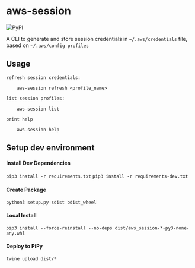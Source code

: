 # aws-session

![PyPI](https://img.shields.io/pypi/v/aws-session)

A CLI to generate and store session credentials in `~/.aws/credentials` file, based on `~/.aws/config profiles`

## Usage
```
refresh session credentials:

    aws-session refresh <profile_name>
    
list session profiles:

    aws-session list

print help

    aws-session help
```

## Setup dev environment

#### Install Dev Dependencies
`pip3 install -r requirements.txt`
`pip3 install -r requirements-dev.txt`

#### Create Package
`python3 setup.py sdist bdist_wheel`

#### Local Install
`pip3 install --force-reinstall --no-deps dist/aws_session-*-py3-none-any.whl`

#### Deploy to PiPy
`twine upload dist/*`
